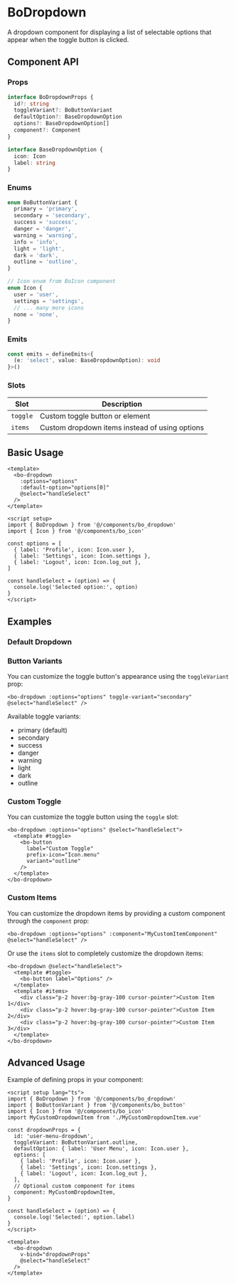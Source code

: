 # BoDropdown

A dropdown component for displaying a list of selectable options that appear when the toggle button is clicked.

## Component API

### Props

```ts
interface BoDropdownProps {
  id?: string
  toggleVariant?: BoButtonVariant
  defaultOption?: BaseDropdownOption
  options?: BaseDropdownOption[]
  component?: Component
}

interface BaseDropdownOption {
  icon: Icon
  label: string
}
```

### Enums

```ts
enum BoButtonVariant {
  primary = 'primary',
  secondary = 'secondary',
  success = 'success',
  danger = 'danger',
  warning = 'warning',
  info = 'info',
  light = 'light',
  dark = 'dark',
  outline = 'outline',
}

// Icon enum from BoIcon component
enum Icon {
  user = 'user',
  settings = 'settings',
  // ... many more icons
  none = 'none',
}
```

### Emits

```ts
const emits = defineEmits<{
  (e: 'select', value: BaseDropdownOption): void
}>()
```

### Slots

| Slot     | Description                                    |
| -------- | ---------------------------------------------- |
| `toggle` | Custom toggle button or element                |
| `items`  | Custom dropdown items instead of using options |

## Basic Usage

```vue
<template>
  <bo-dropdown
    :options="options"
    :default-option="options[0]"
    @select="handleSelect"
  />
</template>

<script setup>
import { BoDropdown } from '@/components/bo_dropdown'
import { Icon } from '@/components/bo_icon'

const options = [
  { label: 'Profile', icon: Icon.user },
  { label: 'Settings', icon: Icon.settings },
  { label: 'Logout', icon: Icon.log_out },
]

const handleSelect = (option) => {
  console.log('Selected option:', option)
}
</script>
```

## Examples

<script setup>
import { ref } from 'vue';
import { BoDropdown } from '@/components/bo_dropdown';
import { BoButton, BoButtonVariant } from '@/components/bo_button';
import { bo-text, BoTextColor } from '@/components/bo_text';
import { Icon } from '@/components/bo_icon';

const options = [
  { label: 'Profile', icon: Icon.user },
  { label: 'Settings', icon: Icon.settings },
  { label: 'Messages', icon: Icon.mail },
  { label: 'Logout', icon: Icon.log_out }
];

const selectedOption = ref(options[0]);
const handleSelect = (option) => {
  selectedOption.value = option;
};
</script>

### Default Dropdown

<div class="flex flex-col gap-4">
  <BoDropdown 
    :options="options" 
    :default-option="options[0]"
    @select="handleSelect"
  />
  
  <bo-text 
    :text="`Selected: ${selectedOption.label}`" 
    :color="BoTextColor.secondary" 
  />
</div>

### Button Variants

You can customize the toggle button's appearance using the `toggleVariant` prop:

```vue
<bo-dropdown :options="options" toggle-variant="secondary" @select="handleSelect" />
```

Available toggle variants:

- primary (default)
- secondary
- success
- danger
- warning
- light
- dark
- outline

### Custom Toggle

You can customize the toggle button using the `toggle` slot:

```vue
<bo-dropdown :options="options" @select="handleSelect">
  <template #toggle>
    <bo-button 
      label="Custom Toggle" 
      prefix-icon="Icon.menu" 
      variant="outline"
    />
  </template>
</bo-dropdown>
```

### Custom Items

You can customize the dropdown items by providing a custom component through the `component` prop:

```vue
<bo-dropdown :options="options" :component="MyCustomItemComponent" @select="handleSelect" />
```

Or use the `items` slot to completely customize the dropdown items:

```vue
<bo-dropdown @select="handleSelect">
  <template #toggle>
    <bo-button label="Options" />
  </template>
  <template #items>
    <div class="p-2 hover:bg-gray-100 cursor-pointer">Custom Item 1</div>
    <div class="p-2 hover:bg-gray-100 cursor-pointer">Custom Item 2</div>
    <div class="p-2 hover:bg-gray-100 cursor-pointer">Custom Item 3</div>
  </template>
</bo-dropdown>
```

## Advanced Usage

Example of defining props in your component:

```vue
<script setup lang="ts">
import { BoDropdown } from '@/components/bo_dropdown'
import { BoButtonVariant } from '@/components/bo_button'
import { Icon } from '@/components/bo_icon'
import MyCustomDropdownItem from './MyCustomDropdownItem.vue'

const dropdownProps = {
  id: 'user-menu-dropdown',
  toggleVariant: BoButtonVariant.outline,
  defaultOption: { label: 'User Menu', icon: Icon.user },
  options: [
    { label: 'Profile', icon: Icon.user },
    { label: 'Settings', icon: Icon.settings },
    { label: 'Logout', icon: Icon.log_out },
  ],
  // Optional custom component for items
  component: MyCustomDropdownItem,
}

const handleSelect = (option) => {
  console.log('Selected:', option.label)
}
</script>

<template>
  <bo-dropdown
    v-bind="dropdownProps"
    @select="handleSelect"
  />
</template>
```
